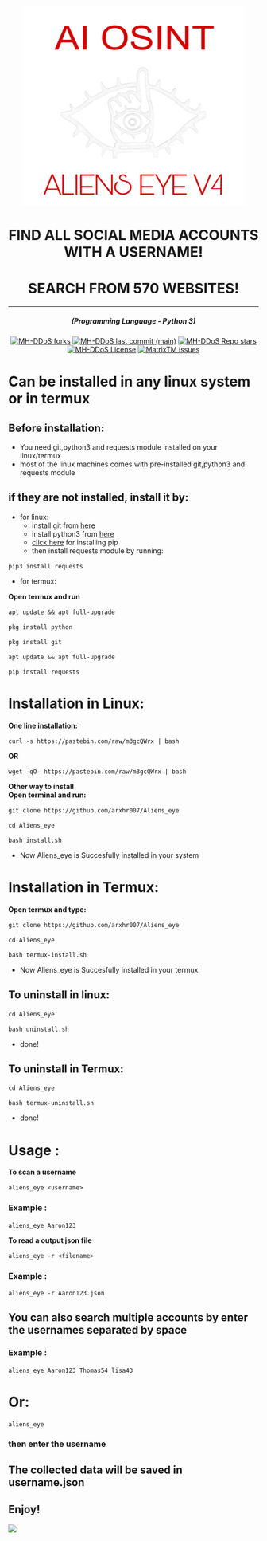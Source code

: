 <p align="center" ><img src="https://raw.githubusercontent.com/arxhr007/Aliens_eye/main/photos/logo.png" data-canonical-src="https://raw.githubusercontent.com/BLINKING-IDIOT/Aliens_eye/main/photos/logo.png" width="450" height="400" /></p>
<h1 align="center">FIND ALL SOCIAL MEDIA ACCOUNTS WITH A USERNAME!</h1>
<h1 align="center">SEARCH FROM 570 WEBSITES!</h1>
<hr>
<em><h5 align="center">(Programming Language - Python 3)</h5></em>
<p align="center">
<a href="#"><img alt="MH-DDoS forks" src="https://img.shields.io/github/forks/BLINKING-IDIOT/Aliens_eye?style=for-the-badge"></a>
<a href="#"><img alt="MH-DDoS last commit (main)" src="https://img.shields.io/github/last-commit/BLINKING-IDIOT/Aliens_eye/main?color=green&style=for-the-badge"></a>
<a href="#"><img alt="MH-DDoS Repo stars" src="https://img.shields.io/github/stars/BLINKING-IDIOT/Aliens_eye?style=for-the-badge&color=red"></a>
<a href="#"><img alt="MH-DDoS License" src="https://img.shields.io/github/license/BLINKING-IDIOT/Aliens_eye?color=orange&style=for-the-badge"></a>
<a href="https://github.com/BLINKING-IDIOT/Aliens_eye/issues"><img alt="MatrixTM issues" src="https://img.shields.io/github/issues/BLINKING-IDIOT/Aliens_eye?color=purple&style=for-the-badge"></a>
</p>

# Can be installed in any linux system or in termux

## Before installation:
* You need git,python3 and requests module installed on your linux/termux
* most of the linux machines comes with pre-installed git,python3 and requests module 
## if they are not installed, install it by:
* for linux:
    - install git from [here](https://linuxhint.com/install-use-git-linux/) 
    - install python3 from [here](https://www.python.org/downloads/) 
    - [click here](https://www.tecmint.com/install-pip-in-linux/) for installing pip 
    - then install requests module by running:
```shell script
pip3 install requests
```
* for termux:

**Open termux and run**
```shell script
apt update && apt full-upgrade
```
```shell script
pkg install python
```
```shell script
pkg install git
```
```shell script
apt update && apt full-upgrade
```
```shell script
pip install requests
```
# Installation in Linux:
**One line installation:**
```shell script
curl -s https://pastebin.com/raw/m3gcQWrx | bash
```
**OR**
```shell script
wget -qO- https://pastebin.com/raw/m3gcQWrx | bash
```
**Other way to install**
<br>
**Open terminal and run:**
```shell script
git clone https://github.com/arxhr007/Aliens_eye
```
```shell script
cd Aliens_eye
```
```shell script
bash install.sh
```
* Now Aliens_eye is Succesfully installed in your system
# Installation in Termux:
**Open termux and type:**
```shell script
git clone https://github.com/arxhr007/Aliens_eye
```
```shell script
cd Aliens_eye
```
```shell script
bash termux-install.sh
```
* Now Aliens_eye is Succesfully installed in your termux
## To uninstall in linux:
```shell script
cd Aliens_eye
```
```shell script
bash uninstall.sh
```
* done!
## To uninstall in Termux:
```shell script
cd Aliens_eye
```
```shell script
bash termux-uninstall.sh
```
* done!
# Usage :
**To scan a username**
```shell script
aliens_eye <username>
```
### Example :
```shell script
aliens_eye Aaron123
```
**To read a output json file**
```shell script
aliens_eye -r <filename>
```
### Example :
```shell script
aliens_eye -r Aaron123.json
```
## You can also search multiple accounts by enter the usernames separated by space
### Example :
```shell script
aliens_eye Aaron123 Thomas54 lisa43
```
# Or:
```shell script
aliens_eye
```
### then enter the username
## The collected data will be saved in username.json
## Enjoy!
<p><img aling="center"src="https://raw.githubusercontent.com/arxhr007/Aliens_eye/main/photos/photo1.png"/></p>
